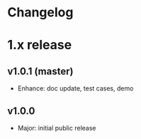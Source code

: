 
Changelog
=========

# 1.x release

## v1.0.1 (master)

- Enhance: doc update, test cases, demo

## v1.0.0

- Major: initial public release
